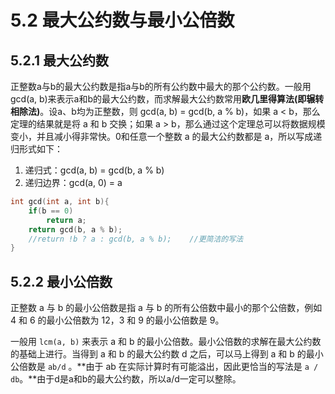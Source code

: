 # 5.2 最大公约数与最小公倍数

## 5.2.1 最大公约数

正整数a与b的最大公约数是指a与b的所有公约数中最大的那个公约数。一般用gcd(a, b)来表示a和b的最大公约数，而求解最大公约数常用**欧几里得算法(即辗转相除法)**。设a、b均为正整数，则 gcd(a, b) = gcd(b, a % b)，如果 a < b，那么定理的结果就是将 a 和 b 交换；如果 a > b，那么通过这个定理总可以将数据规模变小，并且减小得非常快。0和任意一个整数 a 的最大公约数都是 a，所以写成递归形式如下：

1. 递归式：gcd(a, b) = gcd(b, a % b)
2. 递归边界：gcd(a, 0) = a

```cpp
int gcd(int a, int b){
    if(b == 0)
        return a;
    return gcd(b, a % b);
    //return !b ? a : gcd(b, a % b);    //更简洁的写法
}
```

## 5.2.2 最小公倍数

正整数 a 与 b 的最小公倍数是指 a 与 b 的所有公倍数中最小的那个公倍数，例如 4 和 6 的最小公倍数为 12，3 和 9 的最小公倍数是 9。

一般用 `lcm(a, b)` 来表示 a 和 b 的最小公倍数。最小公倍数的求解在最大公约数的基础上进行。当得到 a 和 b 的最大公约数 d 之后，可以马上得到 a 和 b 的最小公倍数是 `ab/d` 。**由于 ab 在实际计算时有可能溢出，因此更恰当的写法是 `a / db`。**由于d是a和b的最大公约数，所以a/d一定可以整除。
